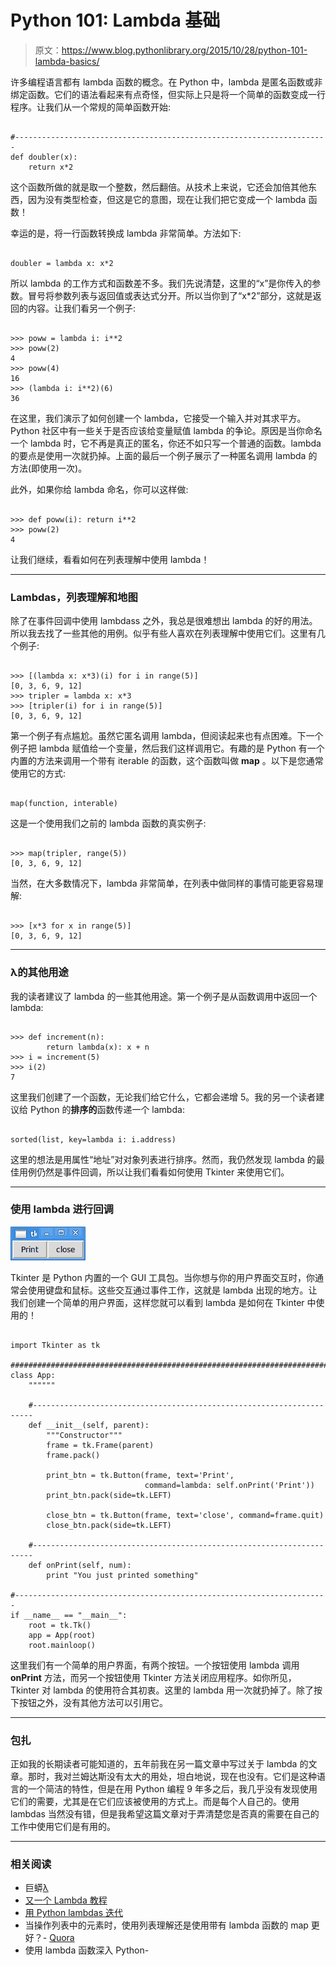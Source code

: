 # Python 101: Lambda 基础

> 原文：<https://www.blog.pythonlibrary.org/2015/10/28/python-101-lambda-basics/>

许多编程语言都有 lambda 函数的概念。在 Python 中，lambda 是匿名函数或非绑定函数。它们的语法看起来有点奇怪，但实际上只是将一个简单的函数变成一行程序。让我们从一个常规的简单函数开始:

```

#----------------------------------------------------------------------
def doubler(x):
    return x*2

```

这个函数所做的就是取一个整数，然后翻倍。从技术上来说，它还会加倍其他东西，因为没有类型检查，但这是它的意图，现在让我们把它变成一个 lambda 函数！

幸运的是，将一行函数转换成 lambda 非常简单。方法如下:

```

doubler = lambda x: x*2

```

所以 lambda 的工作方式和函数差不多。我们先说清楚，这里的“x”是你传入的参数。冒号将参数列表与返回值或表达式分开。所以当你到了“x*2”部分，这就是返回的内容。让我们看另一个例子:

```

>>> poww = lambda i: i**2
>>> poww(2)
4
>>> poww(4)
16
>>> (lambda i: i**2)(6)
36

```

在这里，我们演示了如何创建一个 lambda，它接受一个输入并对其求平方。Python 社区中有一些关于是否应该给变量赋值 lambda 的争论。原因是当你命名一个 lambda 时，它不再是真正的匿名，你还不如只写一个普通的函数。lambda 的要点是使用一次就扔掉。上面的最后一个例子展示了一种匿名调用 lambda 的方法(即使用一次)。

此外，如果你给 lambda 命名，你可以这样做:

```

>>> def poww(i): return i**2
>>> poww(2)
4

```

让我们继续，看看如何在列表理解中使用 lambda！

* * *

### Lambdas，列表理解和地图

除了在事件回调中使用 lambdass 之外，我总是很难想出 lambda 的好的用法。所以我去找了一些其他的用例。似乎有些人喜欢在列表理解中使用它们。这里有几个例子:

```

>>> [(lambda x: x*3)(i) for i in range(5)]
[0, 3, 6, 9, 12]
>>> tripler = lambda x: x*3
>>> [tripler(i) for i in range(5)]
[0, 3, 6, 9, 12]

```

第一个例子有点尴尬。虽然它匿名调用 lambda，但阅读起来也有点困难。下一个例子把 lambda 赋值给一个变量，然后我们这样调用它。有趣的是 Python 有一个内置的方法来调用一个带有 iterable 的函数，这个函数叫做 **map** 。以下是您通常使用它的方式:

```

map(function, interable)

```

这是一个使用我们之前的 lambda 函数的真实例子:

```

>>> map(tripler, range(5))
[0, 3, 6, 9, 12]

```

当然，在大多数情况下，lambda 非常简单，在列表中做同样的事情可能更容易理解:

```

>>> [x*3 for x in range(5)]
[0, 3, 6, 9, 12]

```

* * *

### λ的其他用途

我的读者建议了 lambda 的一些其他用途。第一个例子是从函数调用中返回一个 lambda:

```

>>> def increment(n): 
        return lambda(x): x + n
>>> i = increment(5)
>>> i(2)
7

```

这里我们创建了一个函数，无论我们给它什么，它都会递增 5。我的另一个读者建议给 Python 的**排序的**函数传递一个 lambda:

```

sorted(list, key=lambda i: i.address)

```

这里的想法是用属性“地址”对对象列表进行排序。然而，我仍然发现 lambda 的最佳用例仍然是事件回调，所以让我们看看如何使用 Tkinter 来使用它们。

* * *

### 使用 lambda 进行回调

[![lambda_tk](img/df83974bffbabc73977c16b58ca2be47.png)](https://www.blog.pythonlibrary.org/wp-content/uploads/2015/10/lambda_tk.png)

Tkinter 是 Python 内置的一个 GUI 工具包。当你想与你的用户界面交互时，你通常会使用键盘和鼠标。这些交互通过事件工作，这就是 lambda 出现的地方。让我们创建一个简单的用户界面，这样您就可以看到 lambda 是如何在 Tkinter 中使用的！

```

import Tkinter as tk

########################################################################
class App:
    """"""

    #----------------------------------------------------------------------
    def __init__(self, parent):
        """Constructor"""
        frame = tk.Frame(parent)
        frame.pack()

        print_btn = tk.Button(frame, text='Print',
                              command=lambda: self.onPrint('Print'))
        print_btn.pack(side=tk.LEFT)

        close_btn = tk.Button(frame, text='close', command=frame.quit)
        close_btn.pack(side=tk.LEFT)

    #----------------------------------------------------------------------
    def onPrint(self, num):
        print "You just printed something"

#----------------------------------------------------------------------
if __name__ == "__main__":
    root = tk.Tk()
    app = App(root)
    root.mainloop()

```

这里我们有一个简单的用户界面，有两个按钮。一个按钮使用 lambda 调用 **onPrint** 方法，而另一个按钮使用 Tkinter 方法关闭应用程序。如你所见，Tkinter 对 lambda 的使用符合其初衷。这里的 lambda 用一次就扔掉了。除了按下按钮之外，没有其他方法可以引用它。

* * *

### 包扎

正如我的长期读者可能知道的，五年前我在另一篇文章中写过关于 lambda 的文章。那时，我对兰姆达斯没有太大的用处，坦白地说，现在也没有。它们是这种语言的一个简洁的特性，但是在用 Python 编程 9 年多之后，我几乎没有发现使用它们的需要，尤其是在它们应该被使用的方式上。而是每个人自己的。使用 lambdas 当然没有错，但是我希望这篇文章对于弄清楚您是否真的需要在自己的工作中使用它们是有用的。

* * *

### 相关阅读

*   巨蟒[λ](https://www.blog.pythonlibrary.org/2010/07/19/the-python-lambda/)
*   [又一个 Lambda 教程](https://pythonconquerstheuniverse.wordpress.com/2011/08/29/lambda_tutorial/)
*   [用 Python lambdas 迭代](http://caisbalderas.com/blog/iterating-with-python-lambdas/)
*   当操作列表中的元素时，使用列表理解还是使用带有 lambda 函数的 map 更好？- [Quora](https://www.quora.com/Is-it-better-to-use-list-comprehensions-or-map-with-a-lambda-function-when-manipulating-elements-in-a-list)
*   使用 lambda 函数深入 Python-